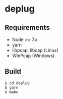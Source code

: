 # deplug

## Requirements

- Node >= 7.x
- yarn
- libpcap, libcap (Linux)
- WinPcap (Windows)

## Build

```
$ cd deplug
$ yarn
$ make
```
